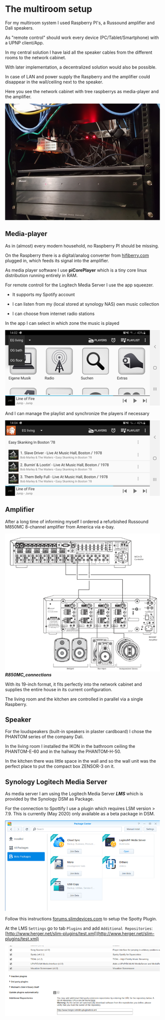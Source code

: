 # The multiroom setup

For my multiroom system I used Raspberry PI's, a Russound amplifier and Dali speakers.

As "remote control" should work every device (PC/Tablet/Smartphone) with a UPNP client/App.

In my central solution I have laid all the speaker cables from the different rooms to the network cabinet.

With later implementation, a decentralized solution would also be possible.

In case of LAN and power supply the Raspberry and the amplifier could disappear in the wall/ceiling next to the speaker.

Here you see the network cabinet with tree raspberrys as media-player and the amplifier.

![network cabinet](network_cabinet_sound.jpg)

## Media-player

As in (almost) every modern household, no Raspberry PI should be missing.

On the Raspberry there is a digital/analog converter from [hifiberry.com](https://www.hifiberry.com/dac) plugged in, which feeds its signal into the amplifier.

As media player software I use **piCorePlayer** which is a tiny core linux distribution running entirely in RAM.

For remote controll for the Logitech Media Server I use the app squeezer.

* It supports my Spotify account

* I can listen from my (local stored at synology NAS) own music collection

* I can choose from internet radio stations

In the app I can select in which zone the music is played

![Squeezer main](Squeezer_main.jpg)

And I can manage the playlist and synchronize the players if necessary

![Squeezer playlist](Squeezer_playlist.jpg)

## Amplifier

After a long time of informing myself I ordered a refurbished Russound M850MC 8-channel amplifier from America via e-bay.

![Russound amplifier](Russound_amplifier.png)
***R850MC_connections***

With its 19-inch format, it fits perfectly into the network cabinet and supplies the entire house in its current configuration.

The living room and the kitchen are controlled in parallel via a single Raspberry.

## Speaker

For the loudspeakers (built-in speakers in plaster cardboard) I chose the PHANTOM series of the company Dali.

In the living room I installed the IKON in the bathroom ceiling the PHANTOM-E-60 and in the hallway the PHANTOM-H-50.

In the kitchen there was little space in the wall and so the wall unit was the perfect place to put the compact box ZENSOR-3 on it.

## Synology Logitech Media Server

As media server I am using the Logitech Media Server ***LMS*** which is provided by the Synology DSM as Package.

For the connection to Spottify I use a plugin which requires LSM version > 7.9. This is currently (May 2020) only available as a beta package in DSM.

![LMS beta](LMS_beta.png)

Follow this instructions [forums.slimdevices.com](https://forums.slimdevices.com/showthread.php?107418-The-Spotty-Spotify-implementation) to setup the Spotty Plugin.

At the LMS `Settings` go to tab `Plugins` and add `Additional Repositories`: [http://www.herger.net/slim-plugins/test.xml](http://www.herger.net/slim-plugins/test.xml)

![LMS add repo](LMS_add_repo.png)
